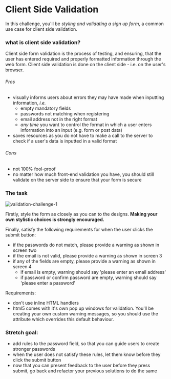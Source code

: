 # Client Side Validation
In this challenge, you'll be _styling and validating a sign up form_, a common use case for client side validation.


### what is client side validation?
Client side form validation is the process of testing, and ensuring, that the user has entered required and properly formatted information through the web form. Client side validation is done on the client side - i.e. on the user's browser.

######  Pros
* visually informs users about errors they may have made when inputting information, _i.e._
    * empty mandatory fields
    * passwords not matching when registering
    * email address not in the right format
    * _any time_ you want to control the format in which a user enters information into an input (e.g. form or post data)
* saves resources as you do not have to make a call to the server to check if a user's data is inputted in a valid format

###### Cons
* not 100% fool-proof
* no matter how much front-end validation you have, you should still validate on the server side to ensure that your form is secure  

### The task
![validation-challenge-1](https://user-images.githubusercontent.com/2305591/29023296-0c2107a2-7b65-11e7-9577-5eafb9683a4b.png)


Firstly, style the form as closely as you can to the designs. **Making your own stylistic choices is strongly encouraged.**

Finally, satisfy the following requirements for when the user clicks the submit button:
* if the passwords do not match, please provide a warning as shown in screen two  
* if the email is not valid, please provide a warning as shown in screen 3
* if any of the fields are empty, please provide a warning as shown in screen 4
    * if email is empty, warning should say 'please enter an email address'
    * if password or confirm password are empty, warning should say 'please enter a password'

Requirements:
* don't use inline HTML handlers
* html5 comes with it's own pop up windows for validation. You'll be creating your own custom warning messages, so you should use the attribute which overrides this default behaviour.

### Stretch goal:
* add rules to the password field, so that you can guide users to create stronger passwords
* when the user does not satisfy these rules, let them know before they click the submit button
* now that you can present feedback to the user before they press submit, go back and refactor your previous solutions to do the same
